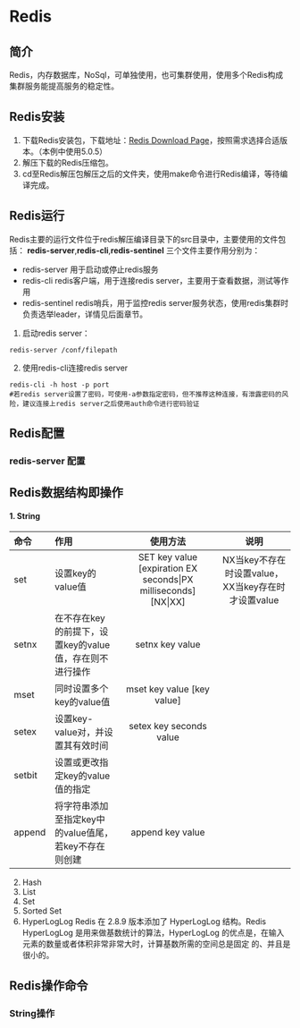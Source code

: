 # Redis

## 简介

Redis，内存数据库，NoSql，可单独使用，也可集群使用，使用多个Redis构成集群服务能提高服务的稳定性。

## Redis安装

1. 下载Redis安装包，下载地址：[Redis Download Page](https://redis.io/download)，按照需求选择合适版本。（本例中使用5.0.5）
2. 解压下载的Redis压缩包。
3. cd至Redis解压包解压之后的文件夹，使用make命令进行Redis编译，等待编译完成。

## Redis运行

Redis主要的运行文件位于redis解压编译目录下的src目录中，主要使用的文件包括： **redis-server**,**redis-cli**,**redis-sentinel**
三个文件主要作用分别为：
- redis-server 用于启动或停止redis服务
- redis-cli redis客户端，用于连接redis server，主要用于查看数据，测试等作用
- redis-sentinel redis哨兵，用于监控redis server服务状态，使用redis集群时负责选举leader，详情见后面章节。

1. 启动redis server：
```shell script
redis-server /conf/filepath
``` 

2. 使用redis-cli连接redis server
```shell script
redis-cli -h host -p port 
#若redis server设置了密码，可使用-a参数指定密码，但不推荐这种连接，有泄露密码的风险，建议连接上redis server之后使用auth命令进行密码验证
```
 

## Redis配置

### redis-server 配置

## Redis数据结构即操作

#### 1. String

| 命令 | 作用 | 使用方法 | 说明 |
| :--- | :--- | :---: | :---: |
| set | 设置key的value值 | SET key value [expiration EX seconds\|PX milliseconds] [NX\|XX] | NX当key不存在时设置value，XX当key存在时才设置value |
| setnx | 在不存在key的前提下，设置key的value值，存在则不进行操作 | setnx key value | |
| mset | 同时设置多个key的value值 | mset key value [key value] | |
| setex | 设置key-value对，并设置其有效时间 | setex key seconds value | |
| setbit | 设置或更改指定key的value值的指定 | | |
| append | 将字符串添加至指定key中的value值尾，若key不存在则创建 | append key value | |
2. Hash
3. List
4. Set
5. Sorted Set
6. HyperLogLog Redis 
在 2.8.9 版本添加了 HyperLogLog 结构。Redis HyperLogLog 是用来做基数统计的算法，HyperLogLog 的优点是，在输入元素的数量或者体积非常非常大时，计算基数所需的空间总是固定 的、并且是很小的。

## Redis操作命令

### String操作




